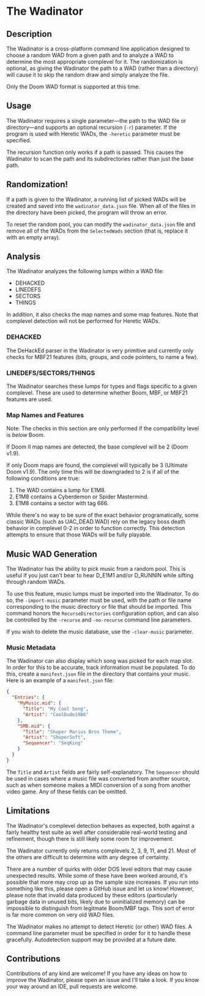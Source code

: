 # The Wadinator

## Description

The Wadinator is a cross-platform command line application designed to choose a
random WAD from a given path and to analyze a WAD to determine the most
appropriate complevel for it. The randomization is optional, as giving the
Wadinator the path to a WAD (rather than a directory) will cause it to skip the
random draw and simply analyze the file.

Only the Doom WAD format is supported at this time.

## Usage

The Wadinator requires a single parameter—the path to the WAD file or
directory—and supports an optional recursion (`-r`) parameter. If the program
is used with Heretic WADs, the `-heretic` parameter must be specified.

The recursion function only works if a path is passed. This causes the
Wadinator to scan the path and its subdirectories rather than just the base
path.

## Randomization!

If a path is given to the Wadinator, a running list of picked WADs will be
created and saved into the `wadinator_data.json` file. When all of the files
in the directory have been picked, the program will throw an error.

To reset the random pool, you can modify the `wadinator_data.json` file and
remove all of the WADs from the `SelectedWads` section (that is, replace it
with an empty array).

## Analysis

The Wadinator analyzes the following lumps within a WAD file:

* DEHACKED
* LINEDEFS
* SECTORS
* THINGS

In addition, it also checks the map names and some map features. Note that
complevel detection will not be performed for Heretic WADs.

### DEHACKED

The DeHackEd parser in the Wadinator is very primitive and currently only
checks for MBF21 features (bits, groups, and code pointers, to name a few).

### LINEDEFS/SECTORS/THINGS

The Wadinator searches these lumps for types and flags specific to a given
complevel. These are used to determine whether Boom, MBF, or MBF21 features
are used.

### Map Names and Features

Note: The checks in this section are only performed if the compatibility level
is *below* Boom.

If Doom II map names are detected, the base complevel will be 2 (Doom v1.9).

If only Doom maps are found, the complevel will typically be 3 (Ultimate Doom
v1.9). The only time this will be downgraded to 2 is if all of the following
conditions are true:

1. The WAD contains a lump for E1M8.
2. E1M8 contains a Cyberdemon or Spider Mastermind.
3. E1M8 contains a sector with tag 666.

While there's no way to be sure of the exact behavior programatically, some
classic WADs (such as UAC_DEAD.WAD) rely on the legacy boss death behavior
in complevel 0-2 in order to function correctly. This detection attempts to
ensure that those WADs will be fully playable.

## Music WAD Generation

The Wadinator has the ability to pick music from a random pool. This is useful
if you just can't bear to hear D_E1M1 and/or D_RUNNIN while sifting through
random WADs.

To use this feature, music lumps must be imported into the Wadinator. To do so,
the `-import-music` parameter must be used, with the path or file name 
corresponding to the music directory or file that should be imported. This
command honors the `RecurseDirectories` configuration option, and can also 
be controlled by the `-recurse` and `-no-recurse` command line parameters.

If you wish to delete the music database, use the `-clear-music` parameter.

### Music Metadata

The Wadinator can also display which song was picked for each map slot. In
order for this to be accurate, track information must be populated. To do 
this, create a `manifest.json` file in the directory that contains your 
music. Here is an example of a `manifest.json` file:

```json
{
  "Entries": {
    "MyMusic.mid": {
      "Title": "My Cool Song",
      "Artist": "CoolDude1986"
    },
    "SMB.mid": {
      "Title": "Shuper Marius Bros Theme",
      "Artist": "ShuperSoft",
      "Sequencer": "SeqKing"
    }
  }
}
```

The `Title` and `Artist` fields are fairly self-explanatory. The `Sequencer` 
should be used in cases where a music file was converted from another source,
such as when someone makes a MIDI conversion of a song from another video 
game. Any of these fields can be omitted.

## Limitations

The Wadinator's complevel detection behaves as expected, both against a
fairly healthy test suite as well after considerable real-world testing and
refinement, though there is still likely some room for improvement.

The Wadinator currently only returns complevels 2, 3, 9, 11, and 21. Most of
the others are difficult to determine with any degree of certainty.

There are a number of quirks with older DOS level editors that may cause
unexpected results. While some of these have been worked around, it's possible
that more may crop up as the sample size increases. If you run into something
like this, please open a GitHub issue and let us know! However, please note
that invalid data produced by these editors (particularly garbage data in unused
bits, likely due to uninitialized memory) can be impossible to distinguish from
legitmate Boom/MBF tags. This sort of error is far more common on very old WAD
files.

The Wadinator makes no attempt to detect Heretic (or other) WAD files. A
command line parameter must be specified in order for it to handle these
gracefully. Autodetection support may be provided at a future date.

## Contributions

Contributions of any kind are welcome! If you have any ideas on how to improve
the Wadinator, please open an issue and I'll take a look. If you know your way
around an IDE, pull requests are welcome.
